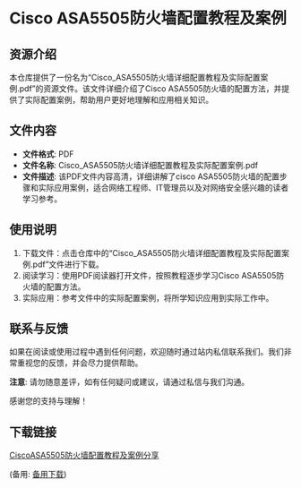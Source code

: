 # Cisco ASA5505防火墙配置教程及案例

## 资源介绍

本仓库提供了一份名为“Cisco_ASA5505防火墙详细配置教程及实际配置案例.pdf”的资源文件。该文件详细介绍了Cisco ASA5505防火墙的配置方法，并提供了实际配置案例，帮助用户更好地理解和应用相关知识。

## 文件内容

- **文件格式**: PDF
- **文件名称**: Cisco_ASA5505防火墙详细配置教程及实际配置案例.pdf
- **文件描述**: 该PDF文件内容高清，详细讲解了cisco ASA5505防火墙的配置步骤和实际应用案例，适合网络工程师、IT管理员以及对网络安全感兴趣的读者学习参考。

## 使用说明

1. 下载文件：点击仓库中的“Cisco_ASA5505防火墙详细配置教程及实际配置案例.pdf”文件进行下载。
2. 阅读学习：使用PDF阅读器打开文件，按照教程逐步学习Cisco ASA5505防火墙的配置方法。
3. 实际应用：参考文件中的实际配置案例，将所学知识应用到实际工作中。

## 联系与反馈

如果在阅读或使用过程中遇到任何问题，欢迎随时通过站内私信联系我们。我们非常重视您的反馈，并会尽力提供帮助。

**注意**: 请勿随意差评，如有任何疑问或建议，请通过私信与我们沟通。

感谢您的支持与理解！

## 下载链接
[CiscoASA5505防火墙配置教程及案例分享](https://pan.quark.cn/s/e4a2aac506f8) 

(备用: [备用下载](https://pan.baidu.com/s/14E-HjlRq71ALqqdwt_atRQ?pwd=1234))
